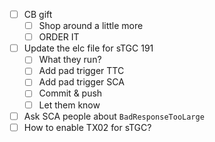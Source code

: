 - [ ] CB gift
  - [ ] Shop around a little more
  - [ ] ORDER IT
- [ ] Update the elc file for sTGC 191
  - [ ] What they run?
  - [ ] Add pad trigger TTC
  - [ ] Add pad trigger SCA
  - [ ] Commit & push
  - [ ] Let them know
- [ ] Ask SCA people about `BadResponseTooLarge`
- [ ] How to enable TX02 for sTGC?
